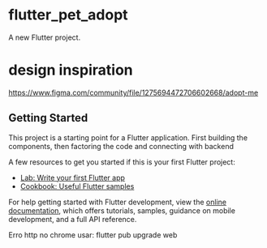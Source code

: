 # flutter_pet_adopt

A new Flutter project.

# design inspiration

https://www.figma.com/community/file/1275694472706602668/adopt-me


## Getting Started

This project is a starting point for a Flutter application.
First building the components, then factoring the code and connecting with backend

A few resources to get you started if this is your first Flutter project:

- [Lab: Write your first Flutter app](https://docs.flutter.dev/get-started/codelab)
- [Cookbook: Useful Flutter samples](https://docs.flutter.dev/cookbook)

For help getting started with Flutter development, view the
[online documentation](https://docs.flutter.dev/), which offers tutorials,
samples, guidance on mobile development, and a full API reference.

Erro http no chrome usar:
flutter pub upgrade web
